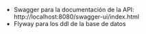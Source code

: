 - Swagger para la documentación de la API: http://localhost:8080/swagger-ui/index.html
- Flyway para los ddl de la base de datos